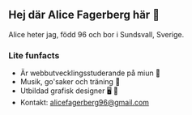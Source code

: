 ## Hej där Alice Fagerberg här :wave:

Alice heter jag, född 96 och bor i Sundsvall, Sverige.

### Lite funfacts

* Är webbutvecklingsstuderande på miun :open_book:
* Musik, go'saker och träning :potato: 
* Utbildad grafisk designer :desktop_computer: :art:
* Kontakt: [alicefagerberg96@gmail.com](alicefagerberg96@gmail.com)